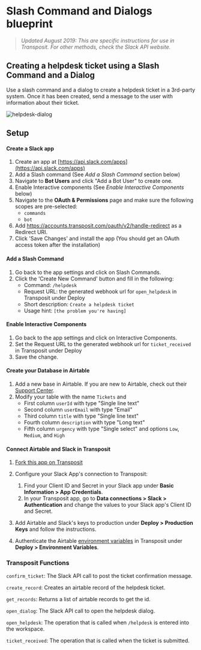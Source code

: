 # Slash Command and Dialogs blueprint

> _Updated August 2019: This are specific instructions for use in Transposit. For other methods, check the Slack API website._

## Creating a helpdesk ticket using a Slash Command and a Dialog

Use a slash command and a dialog to create a helpdesk ticket in a 3rd-party system. Once it has been created, send a message to the user with information about their ticket.

![helpdesk-dialog](https://user-images.githubusercontent.com/700173/30929774-5fe9f0e2-a374-11e7-958e-0d8c362f89a3.gif)

## Setup

#### Create a Slack app

1. Create an app at [https://api.slack.com/apps](https://api.slack.com/apps)
2. Add a Slash command (See _Add a Slash Command_ section below)
3. Navigate to **Bot Users** and click "Add a Bot User" to create one.
4. Enable Interactive components (See _Enable Interactive Components_ below)
5. Navigate to the **OAuth & Permissions** page and make sure the following scopes are pre-selected:
   - `commands`
   - `bot`
6. Add https://accounts.transposit.com/oauth/v2/handle-redirect as a Redirect URI.
7. Click 'Save Changes' and install the app (You should get an OAuth access token after the installation)

#### Add a Slash Command

1. Go back to the app settings and click on Slash Commands.
1. Click the 'Create New Command' button and fill in the following:
   - Command: `/helpdesk`
   - Request URL: the generated webhook url for `open_helpdesk` in Transposit under Deploy
   - Short description: `Create a helpdesk ticket`
   - Usage hint: `[the problem you're having]`

#### Enable Interactive Components

1. Go back to the app settings and click on Interactive Components.
2. Set the Request URL to the generated webhook url for `ticket_received` in Transposit under Deploy
3. Save the change.

#### Create your Database in Airtable

1. Add a new base in Airtable. If you are new to Airtable, check out their [Support Center](https://support.airtable.com/hc/en-us).
2. Modify your table with the name `Tickets` and
   - First column `userId` with type "Single line text"
   - Second column `userEmail` with type "Email"
   - Third column `title` with type "Single line text"
   - Fourth column `description` with type "Long text"
   - Fifth column `urgency` with type "Single select" and options `Low`, `Medium`, and `High`

#### Connect Airtable and Slack in Transposit

1. [Fork this app on Transposit](https://console.transposit.com/t/transposit-sample/slack_slash_command_dialog?fork=true)
2. Configure your Slack App's connection to Transposit:

   1. Find your Client ID and Secret in your Slack app under **Basic Information > App Credentials**.
   2. In your Transposit app, go to **Data connections > Slack > Authentication** and change the values to your Slack app's Client ID and Secret.

3. Add Airtable and Slack's keys to production under **Deploy > Production Keys** and follow the instructions.
4. Authenticate the Airtable [environment variables](https://www.transposit.com/docs/building/environment-variables/) in Transposit under **Deploy > Environment Variables**.

### Transposit Functions

`confirm_ticket`: The Slack API call to post the ticket confirmation message.

`create_record`: Creates an airtable record of the helpdesk ticket.

`get_records`: Returns a list of airtable records to get the id.

`open_dialog`: The Slack API call to open the helpdesk dialog.

`open_helpdesk`: The operation that is called when `/helpdesk` is entered into the workspace.

`ticket_received`: The operation that is called when the ticket is submitted.
